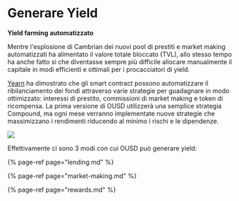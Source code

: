 # Generare Yield

**Yield farming automatizzato**

Mentre l'esplosione di Cambrian dei nuovi pool di prestiti e market making automatizzati ha alimentato il valore totale bloccato \(TVL\), allo stesso tempo ha anche fatto sì che diventasse sempre più difficile allocare manualmente il capitale in modi efficienti e ottimali per i procacciatori di yield.

[Yearn](https://yearn.finance/) ha dimostrato che gli smart contract possono automatizzare il ribilanciamento dei fondi attraverso varie strategie per guadagnare in modo ottimizzato: interessi di prestito, commissioni di market making e token di ricompensa. La prima versione di OUSD utilizzerà una semplice strategia Compound, ma ogni mese verranno implementate nuove strategie che massimizzano i rendimenti riducendo al minimo i rischi e le dipendenze.

![](../../.gitbook/assets/ousd_docs_graphics_1.png)

Effettivamente ci sono 3 modi con cui OUSD può generare yield:

{% page-ref page="lending.md" %}

{% page-ref page="market-making.md" %}

{% page-ref page="rewards.md" %}







